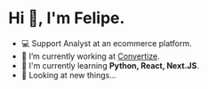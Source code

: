 <h1 align="left">Hi 👻, I'm Felipe.</h1>

- 💻 Support Analyst at an ecommerce platform.
- 🔭 I’m currently working at [Convertize](https://github.com/Convertize).
- 🌱 I'm currently learning **Python, React, Next.JS**.
- 👀 Looking at new things...
<br><br>

<br><br>
